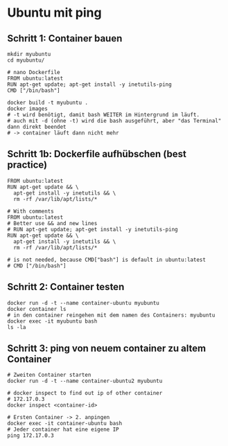 # Ubuntu mit ping 

## Schritt 1: Container bauen 


```
mkdir myubuntu 
cd myubuntu/
```

```
# nano Dockerfile
FROM ubuntu:latest
RUN apt-get update; apt-get install -y inetutils-ping
CMD ["/bin/bash"]
```

```
docker build -t myubuntu .
docker images
# -t wird benötigt, damit bash WEITER im Hintergrund im läuft.
# auch mit -d (ohne -t) wird die bash ausgeführt, aber "das Terminal" dann direkt beendet 
# -> container läuft dann nicht mehr 
```

## Schritt 1b: Dockerfile aufhübschen (best practice) 


```
FROM ubuntu:latest
RUN apt-get update && \
  apt-get install -y inetutils && \
  rm -rf /var/lib/apt/lists/*
```

```
# With comments 
FROM ubuntu:latest
# Better use && and new lines 
# RUN apt-get update; apt-get install -y inetutils-ping
RUN apt-get update && \
  apt-get install -y inetutils && \
  rm -rf /var/lib/apt/lists/*

# is not needed, because CMD["bash"] is default in ubuntu:latest 
# CMD ["/bin/bash"]
```


## Schritt 2: Container testen 


```
docker run -d -t --name container-ubuntu myubuntu
docker container ls
# in den container reingehen mit dem namen des Containers: myubuntu 
docker exec -it myubuntu bash
ls -la
```

## Schritt 3: ping von neuem container zu altem Container 

```
# Zweiten Container starten
docker run -d -t --name container-ubuntu2 myubuntu 

# docker inspect to find out ip of other container 
# 172.17.0.3 
docker inspect <container-id>

# Ersten Container -> 2. anpingen 
docker exec -it container-ubuntu bash 
# Jeder container hat eine eigene IP 
ping 172.17.0.3

 
```
